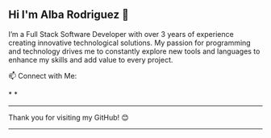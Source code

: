## Hi I'm Alba Rodriguez 👋

I’m a Full Stack Software Developer with over 3 years of experience creating innovative technological solutions. My passion for programming and technology drives me to constantly explore new tools and languages to enhance my skills and add value to every project.


📫 Connect with Me:

[ ](https://linkedin.com/in/your-profile) * * [ ](https://yourportfolio.com)

------------------------------------

Thank you for visiting my GitHub! 😊

-------------------------------------
<!--
**albarguezz/albarguezz** is a ✨ _special_ ✨ repository because its `README.md` (this file) appears on your GitHub profile.

Here are some ideas to get you started:

- 🔭 I’m currently working on ...
- 🌱 I’m currently learning ...
- 👯 I’m looking to collaborate on ...
- 🤔 I’m looking for help with ...
- 💬 Ask me about ...
- 📫 How to reach me: ...
- 😄 Pronouns: ...
- ⚡ Fun fact: ...
-->
